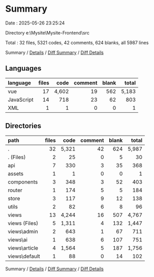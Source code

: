 # Summary

Date : 2025-05-26 23:25:24

Directory e:\\Mysite\\Mysite-Frontend\\src

Total : 32 files,  5321 codes, 42 comments, 624 blanks, all 5987 lines

Summary / [Details](details.md) / [Diff Summary](diff.md) / [Diff Details](diff-details.md)

## Languages
| language | files | code | comment | blank | total |
| :--- | ---: | ---: | ---: | ---: | ---: |
| vue | 17 | 4,602 | 19 | 562 | 5,183 |
| JavaScript | 14 | 718 | 23 | 62 | 803 |
| XML | 1 | 1 | 0 | 0 | 1 |

## Directories
| path | files | code | comment | blank | total |
| :--- | ---: | ---: | ---: | ---: | ---: |
| . | 32 | 5,321 | 42 | 624 | 5,987 |
| . (Files) | 2 | 25 | 0 | 5 | 30 |
| api | 7 | 330 | 3 | 35 | 368 |
| assets | 1 | 1 | 0 | 0 | 1 |
| components | 3 | 348 | 3 | 52 | 403 |
| router | 1 | 174 | 5 | 5 | 184 |
| store | 3 | 117 | 9 | 12 | 138 |
| utils | 2 | 82 | 6 | 8 | 96 |
| views | 13 | 4,244 | 16 | 507 | 4,767 |
| views (Files) | 5 | 1,311 | 4 | 132 | 1,447 |
| views\\admin | 2 | 643 | 1 | 67 | 711 |
| views\\ai | 1 | 638 | 6 | 107 | 751 |
| views\\article | 4 | 1,564 | 5 | 187 | 1,756 |
| views\\default | 1 | 88 | 0 | 14 | 102 |

Summary / [Details](details.md) / [Diff Summary](diff.md) / [Diff Details](diff-details.md)
